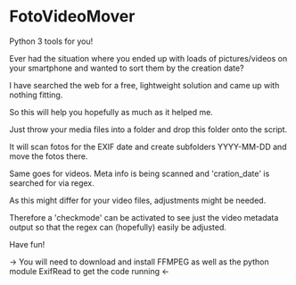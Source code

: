 # FotoVideoMover
Python 3 tools for you!

Ever had the situation where you ended up with loads of pictures/videos on your smartphone and wanted to
sort them by the creation date?

I have searched the web for a free, lightweight solution and came up with nothing fitting.

So this will help you hopefully as much as it helped me.

Just throw your media files into a folder and drop this folder onto the script.

It will scan fotos for the EXIF date and create subfolders YYYY-MM-DD and move the fotos there.

Same goes for videos. Meta info is being scanned and 'cration_date' is searched for via regex.

As this might differ for your video files, adjustments might be needed.

Therefore a 'checkmode' can be activated to see just the video metadata output so that the regex can (hopefully) easily be adjusted.

Have fun!

-> You will need to download and install FFMPEG as well as the python module ExifRead to get the code running <-
